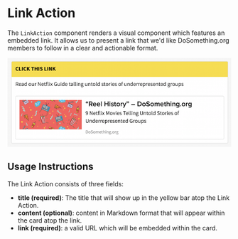 # Link Action

The `LinkAction` component renders a visual component which features an embedded link. It allows us to present a link that we'd like DoSomething.org members to follow in a clear and actionable format.

![Link Action component](../_assets/link-action-component.png)  


## Usage Instructions
The Link Action consists of three fields:

- **title (required)**: The title that will show up in the yellow bar atop the Link Action.
- **content (optional)**: content in Markdown format that will appear within the card atop the link.
- **link (required)**: a valid URL which will be embedded within the card.

